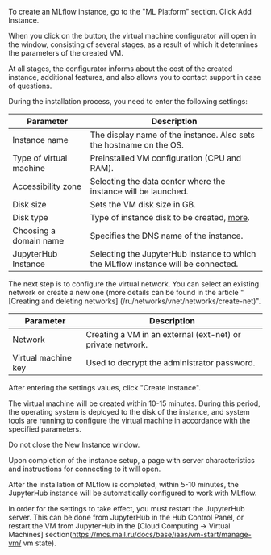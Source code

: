 To create an MLflow instance, go to the "ML Platform" section. Click Add Instance.

When you click on the button, the virtual machine configurator will open in the window, consisting of several stages, as a result of which it determines the parameters of the created VM.

At all stages, the configurator informs about the cost of the created instance, additional features, and also allows you to contact support in case of questions.

During the installation process, you need to enter the following settings:

| Parameter | Description |
| --- | --- |
| Instance name | The display name of the instance. Also sets the hostname on the OS. |
| Type of virtual machine | Preinstalled VM configuration (CPU and RAM). |
| Accessibility zone | Selecting the data center where the instance will be launched. |
| Disk size | Sets the VM disk size in GB.|
| Disk type | Type of instance disk to be created, [more](/base/iaas/vm-volumes/volume-sla). |
| Choosing a domain name | Specifies the DNS name of the instance.|
| JupyterHub Instance | Selecting the JupyterHub instance to which the MLflow instance will be connected. |

The next step is to configure the virtual network. You can select an existing network or create a new one (more details can be found in the article "[Creating and deleting networks] (/ru/networks/vnet/networks/create-net)".

| Parameter | Description |
| --- | --- |
| Network | Creating a VM in an external (ext-net) or private network. |
| Virtual machine key | Used to decrypt the administrator password. |

After entering the settings values, click "Create Instance".

The virtual machine will be created within 10-15 minutes. During this period, the operating system is deployed to the disk of the instance, and system tools are running to configure the virtual machine in accordance with the specified parameters.

<warn>

Do not close the New Instance window.

Upon completion of the instance setup, a page with server characteristics and instructions for connecting to it will open.

After the installation of MLflow is completed, within 5-10 minutes, the JupyterHub instance will be automatically configured to work with MLflow.

In order for the settings to take effect, you must restart the JupyterHub server. This can be done from JupyterHub in the Hub Control Panel, or restart the VM from JupyterHub in the [Cloud Computing -> Virtual Machines] section(https://mcs.mail.ru/docs/base/iaas/vm-start/manage-vm/ vm state).

</warn>
